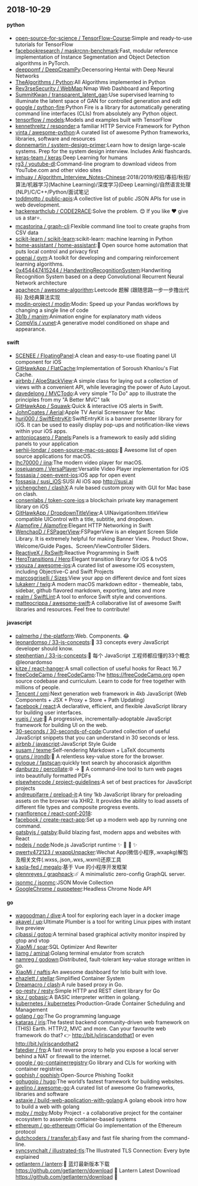 ## 2018-10-29

#### python
* [open-source-for-science / TensorFlow-Course](https://github.com/open-source-for-science/TensorFlow-Course):Simple and ready-to-use tutorials for TensorFlow
* [facebookresearch / maskrcnn-benchmark](https://github.com/facebookresearch/maskrcnn-benchmark):Fast, modular reference implementation of Instance Segmentation and Object Detection algorithms in PyTorch.
* [deeppomf / DeepCreamPy](https://github.com/deeppomf/DeepCreamPy):Decensoring Hentai with Deep Neural Networks
* [TheAlgorithms / Python](https://github.com/TheAlgorithms/Python):All Algorithms implemented in Python
* [Rev3rseSecurity / WebMap](https://github.com/Rev3rseSecurity/WebMap):Nmap Web Dashboard and Reporting
* [SummitKwan / transparent_latent_gan](https://github.com/SummitKwan/transparent_latent_gan):Use supervised learning to illuminate the latent space of GAN for controlled generation and edit
* [google / python-fire](https://github.com/google/python-fire):Python Fire is a library for automatically generating command line interfaces (CLIs) from absolutely any Python object.
* [tensorflow / models](https://github.com/tensorflow/models):Models and examples built with TensorFlow
* [kennethreitz / responder](https://github.com/kennethreitz/responder):a familiar HTTP Service Framework for Python
* [vinta / awesome-python](https://github.com/vinta/awesome-python):A curated list of awesome Python frameworks, libraries, software and resources
* [donnemartin / system-design-primer](https://github.com/donnemartin/system-design-primer):Learn how to design large-scale systems. Prep for the system design interview. Includes Anki flashcards.
* [keras-team / keras](https://github.com/keras-team/keras):Deep Learning for humans
* [rg3 / youtube-dl](https://github.com/rg3/youtube-dl):Command-line program to download videos from YouTube.com and other video sites
* [imhuay / Algorithm_Interview_Notes-Chinese](https://github.com/imhuay/Algorithm_Interview_Notes-Chinese):2018/2019/校招/春招/秋招/算法/机器学习(Machine Learning)/深度学习(Deep Learning)/自然语言处理(NLP)/C/C++/Python/面试笔记
* [toddmotto / public-apis](https://github.com/toddmotto/public-apis):A collective list of public JSON APIs for use in web development.
* [hackerearthclub / CODE2RACE](https://github.com/hackerearthclub/CODE2RACE):Solve the problem.
😊
If you like ❤ give us a star⭐.
* [mcastorina / graph-cli](https://github.com/mcastorina/graph-cli):Flexible command line tool to create graphs from CSV data
* [scikit-learn / scikit-learn](https://github.com/scikit-learn/scikit-learn):scikit-learn: machine learning in Python
* [home-assistant / home-assistant](https://github.com/home-assistant/home-assistant):🏡
Open source home automation that puts local control and privacy first
* [openai / gym](https://github.com/openai/gym):A toolkit for developing and comparing reinforcement learning algorithms.
* [0x454447415244 / HandwritingRecognitionSystem](https://github.com/0x454447415244/HandwritingRecognitionSystem):Handwriting Recognition System based on a deep Convolutional Recurrent Neural Network architecture
* [apachecn / awesome-algorithm](https://github.com/apachecn/awesome-algorithm):Leetcode 题解 (跟随思路一步一步撸出代码) 及经典算法实现
* [modin-project / modin](https://github.com/modin-project/modin):Modin: Speed up your Pandas workflows by changing a single line of code
* [3b1b / manim](https://github.com/3b1b/manim):Animation engine for explanatory math videos
* [CompVis / vunet](https://github.com/CompVis/vunet):A generative model conditioned on shape and appearance.

#### swift
* [SCENEE / FloatingPanel](https://github.com/SCENEE/FloatingPanel):A clean and easy-to-use floating panel UI component for iOS
* [GitHawkApp / FlatCache](https://github.com/GitHawkApp/FlatCache):Implementation of Soroush Khanlou's Flat Cache.
* [airbnb / AloeStackView](https://github.com/airbnb/AloeStackView):A simple class for laying out a collection of views with a convenient API, while leveraging the power of Auto Layout.
* [davedelong / MVCTodo](https://github.com/davedelong/MVCTodo):A very simple "To Do" app to illustrate the principles from my "A Better MVC" talk
* [GitHawkApp / Squawk](https://github.com/GitHawkApp/Squawk):Quick & interactive iOS alerts in Swift.
* [JohnCoates / Aerial](https://github.com/JohnCoates/Aerial):Apple TV Aerial Screensaver for Mac
* [huri000 / SwiftEntryKit](https://github.com/huri000/SwiftEntryKit):SwiftEntryKit is a banner presenter library for iOS. It can be used to easily display pop-ups and notification-like views within your iOS apps.
* [antoniocasero / Panels](https://github.com/antoniocasero/Panels):Panels is a framework to easily add sliding panels to your application
* [serhii-londar / open-source-mac-os-apps](https://github.com/serhii-londar/open-source-mac-os-apps):🚀
Awesome list of open source applications for macOS.
* [lhc70000 / iina](https://github.com/lhc70000/iina):The modern video player for macOS.
* [josejuanqm / VersaPlayer](https://github.com/josejuanqm/VersaPlayer):Versatile Video Player implementation for iOS
* [fossasia / open-event-ios](https://github.com/fossasia/open-event-ios):iOS app for open event
* [fossasia / susi_iOS](https://github.com/fossasia/susi_iOS):SUSI AI iOS app http://susi.ai
* [yichengchen / clashX](https://github.com/yichengchen/clashX):A rule based custom proxy with GUI for Mac base on clash.
* [consenlabs / token-core-ios](https://github.com/consenlabs/token-core-ios):a blockchain private key management library on iOS
* [GitHawkApp / DropdownTitleView](https://github.com/GitHawkApp/DropdownTitleView):A UINavigationItem.titleView compatible UIControl with a title, subtitle, and dropdown.
* [Alamofire / Alamofire](https://github.com/Alamofire/Alamofire):Elegant HTTP Networking in Swift
* [WenchaoD / FSPagerView](https://github.com/WenchaoD/FSPagerView):FSPagerView is an elegant Screen Slide Library. It is extremely helpful for making Banner View、Product Show、Welcome/Guide Pages、Screen/ViewController Sliders.
* [ReactiveX / RxSwift](https://github.com/ReactiveX/RxSwift):Reactive Programming in Swift
* [HeroTransitions / Hero](https://github.com/HeroTransitions/Hero):Elegant transition library for iOS & tvOS
* [vsouza / awesome-ios](https://github.com/vsouza/awesome-ios):A curated list of awesome iOS ecosystem, including Objective-C and Swift Projects
* [marcosgriselli / Sizes](https://github.com/marcosgriselli/Sizes):View your app on different device and font sizes
* [lukakerr / twig](https://github.com/lukakerr/twig):A modern macOS markdown editor - themeable, tabs, sidebar, github flavored markdown, exporting, latex and more
* [realm / SwiftLint](https://github.com/realm/SwiftLint):A tool to enforce Swift style and conventions.
* [matteocrippa / awesome-swift](https://github.com/matteocrippa/awesome-swift):A collaborative list of awesome Swift libraries and resources. Feel free to contribute!

#### javascript
* [palmerhq / the-platform](https://github.com/palmerhq/the-platform):Web. Components.
😂
* [leonardomso / 33-js-concepts](https://github.com/leonardomso/33-js-concepts):📜
33 concepts every JavaScript developer should know.
* [stephentian / 33-js-concepts](https://github.com/stephentian/33-js-concepts):📜
每个 JavaScript 工程师都应懂的33个概念 @leonardomso
* [kitze / react-hanger](https://github.com/kitze/react-hanger):A small collection of useful hooks for React 16.7
* [freeCodeCamp / freeCodeCamp](https://github.com/freeCodeCamp/freeCodeCamp):The https://freeCodeCamp.org open source codebase and curriculum. Learn to code for free together with millions of people.
* [Tencent / omi](https://github.com/Tencent/omi):Next generation web framework in 4kb JavaScript (Web Components + JSX + Proxy + Store + Path Updating)
* [facebook / react](https://github.com/facebook/react):A declarative, efficient, and flexible JavaScript library for building user interfaces.
* [vuejs / vue](https://github.com/vuejs/vue):🖖
A progressive, incrementally-adoptable JavaScript framework for building UI on the web.
* [30-seconds / 30-seconds-of-code](https://github.com/30-seconds/30-seconds-of-code):Curated collection of useful JavaScript snippets that you can understand in 30 seconds or less.
* [airbnb / javascript](https://github.com/airbnb/javascript):JavaScript Style Guide
* [susam / texme](https://github.com/susam/texme):Self-rendering Markdown + LaTeX documents
* [gruns / irondb](https://github.com/gruns/irondb):🔩
A relentless key-value store for the browser.
* [pyloque / fastscan](https://github.com/pyloque/fastscan):quickly text search by ahocorasick algorithm
* [danburzo / percollate](https://github.com/danburzo/percollate):🌐
→
📖
A command-line tool to turn web pages into beautifully formatted PDFs
* [elsewhencode / project-guidelines](https://github.com/elsewhencode/project-guidelines):A set of best practices for JavaScript projects
* [andreupifarre / preload-it](https://github.com/andreupifarre/preload-it):A tiny 1kb JavaScript library for preloading assets on the browser via XHR2. It provides the ability to load assets of different file types and composite progress events.
* [ryanflorence / react-conf-2018](https://github.com/ryanflorence/react-conf-2018):
* [facebook / create-react-app](https://github.com/facebook/create-react-app):Set up a modern web app by running one command.
* [gatsbyjs / gatsby](https://github.com/gatsbyjs/gatsby):Build blazing fast, modern apps and websites with React
* [nodejs / node](https://github.com/nodejs/node):Node.js JavaScript runtime
✨
🐢
🚀
✨
* [qwerty472123 / wxappUnpacker](https://github.com/qwerty472123/wxappUnpacker):Wechat App(微信小程序,.wxapkg)解包及相关文件(.wxss,.json,.wxs,.wxml)还原工具
* [kaola-fed / megalo](https://github.com/kaola-fed/megalo):基于 Vue 的小程序开发框架
* [glennreyes / graphpack](https://github.com/glennreyes/graphpack):☄️
A minimalistic zero-config GraphQL server.
* [jsonmc / jsonmc](https://github.com/jsonmc/jsonmc):JSON Movie Collection
* [GoogleChrome / puppeteer](https://github.com/GoogleChrome/puppeteer):Headless Chrome Node API

#### go
* [wagoodman / dive](https://github.com/wagoodman/dive):A tool for exploring each layer in a docker image
* [akavel / up](https://github.com/akavel/up):Ultimate Plumber is a tool for writing Linux pipes with instant live preview
* [cjbassi / gotop](https://github.com/cjbassi/gotop):A terminal based graphical activity monitor inspired by gtop and vtop
* [XiaoMi / soar](https://github.com/XiaoMi/soar):SQL Optimizer And Rewriter
* [liamg / aminal](https://github.com/liamg/aminal):Golang terminal emulator from scratch
* [namreg / godown](https://github.com/namreg/godown):Distributed, fault-tolerant key-value storage written in go.
* [XiaoMi / naftis](https://github.com/XiaoMi/naftis):An awesome dashboard for Istio built with love.
* [ehazlett / stellar](https://github.com/ehazlett/stellar):Simplified Container System
* [Dreamacro / clash](https://github.com/Dreamacro/clash):A rule based proxy in Go.
* [go-resty / resty](https://github.com/go-resty/resty):Simple HTTP and REST client library for Go
* [skx / gobasic](https://github.com/skx/gobasic):A BASIC interpreter written in golang.
* [kubernetes / kubernetes](https://github.com/kubernetes/kubernetes):Production-Grade Container Scheduling and Management
* [golang / go](https://github.com/golang/go):The Go programming language
* [kataras / iris](https://github.com/kataras/iris):The fastest backend community-driven web framework on (THIS) Earth. HTTP/2, MVC and more. Can your favourite web framework do that?
👉
http://bit.ly/iriscandothat1 or even http://bit.ly/iriscandothat2
* [fatedier / frp](https://github.com/fatedier/frp):A fast reverse proxy to help you expose a local server behind a NAT or firewall to the internet.
* [google / go-containerregistry](https://github.com/google/go-containerregistry):Go library and CLIs for working with container registries
* [gophish / gophish](https://github.com/gophish/gophish):Open-Source Phishing Toolkit
* [gohugoio / hugo](https://github.com/gohugoio/hugo):The world’s fastest framework for building websites.
* [avelino / awesome-go](https://github.com/avelino/awesome-go):A curated list of awesome Go frameworks, libraries and software
* [astaxie / build-web-application-with-golang](https://github.com/astaxie/build-web-application-with-golang):A golang ebook intro how to build a web with golang
* [moby / moby](https://github.com/moby/moby):Moby Project - a collaborative project for the container ecosystem to assemble container-based systems
* [ethereum / go-ethereum](https://github.com/ethereum/go-ethereum):Official Go implementation of the Ethereum protocol
* [dutchcoders / transfer.sh](https://github.com/dutchcoders/transfer.sh):Easy and fast file sharing from the command-line.
* [syncsynchalt / illustrated-tls](https://github.com/syncsynchalt/illustrated-tls):The Illustrated TLS Connection: Every byte explained
* [getlantern / lantern](https://github.com/getlantern/lantern):🔴
蓝灯最新版本下载 https://github.com/getlantern/download
🔴
Lantern Latest Download https://github.com/getlantern/download
🔴
